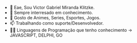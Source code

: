 - 👋 Eae, Sou Victor Gabriel Miranda Klitzke.
- 👀 Sempre interresado em conhecimento. 
- 💞️ Gosto de Animes, Series, Esportes, Jogos.
- 📫 Trabalhando como suporte/Desenvolvedor.
- 👨‍💻 Linguagens de Programação que tenho conhecimento -> JAVASCRIPT, DELPHI, GO
